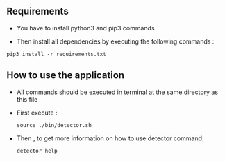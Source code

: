 ## Requirements

* You have to install python3 and pip3 commands

* Then install all dependencies by executing the following commands :
```
pip3 install -r requirements.txt
```


## How to use the application
* All commands should be executed in terminal at the same directory as this file

* First execute :
	
	`` source ./bin/detector.sh ``
	
* Then , to get more information on how to use detector command:
	
	`` detector help ``
	
